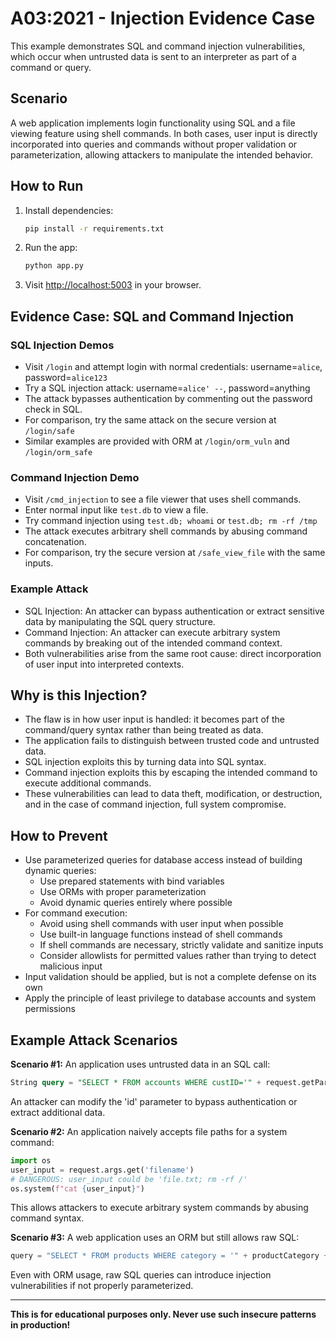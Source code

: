 # A03:2021 - Injection Evidence Case

This example demonstrates SQL and command injection vulnerabilities, which occur when untrusted data is sent to an interpreter as part of a command or query.

## Scenario
A web application implements login functionality using SQL and a file viewing feature using shell commands. In both cases, user input is directly incorporated into queries and commands without proper validation or parameterization, allowing attackers to manipulate the intended behavior.

## How to Run
1. Install dependencies:
   ```bash
   pip install -r requirements.txt
   ```
2. Run the app:
   ```bash
   python app.py
   ```
3. Visit [http://localhost:5003](http://localhost:5003) in your browser.

## Evidence Case: SQL and Command Injection

### SQL Injection Demos
- Visit `/login` and attempt login with normal credentials: username=`alice`, password=`alice123`
- Try a SQL injection attack: username=`alice' --`, password=anything
- The attack bypasses authentication by commenting out the password check in SQL.
- For comparison, try the same attack on the secure version at `/login/safe`
- Similar examples are provided with ORM at `/login/orm_vuln` and `/login/orm_safe`

### Command Injection Demo
- Visit `/cmd_injection` to see a file viewer that uses shell commands.
- Enter normal input like `test.db` to view a file.
- Try command injection using `test.db; whoami` or `test.db; rm -rf /tmp`
- The attack executes arbitrary shell commands by abusing command concatenation.
- For comparison, try the secure version at `/safe_view_file` with the same inputs.

### Example Attack
- SQL Injection: An attacker can bypass authentication or extract sensitive data by manipulating the SQL query structure.
- Command Injection: An attacker can execute arbitrary system commands by breaking out of the intended command context.
- Both vulnerabilities arise from the same root cause: direct incorporation of user input into interpreted contexts.

## Why is this Injection?
- The flaw is in how user input is handled: it becomes part of the command/query syntax rather than being treated as data.
- The application fails to distinguish between trusted code and untrusted data.
- SQL injection exploits this by turning data into SQL syntax.
- Command injection exploits this by escaping the intended command to execute additional commands.
- These vulnerabilities can lead to data theft, modification, or destruction, and in the case of command injection, full system compromise.

## How to Prevent
- Use parameterized queries for database access instead of building dynamic queries:
  - Use prepared statements with bind variables
  - Use ORMs with proper parameterization
  - Avoid dynamic queries entirely where possible
- For command execution:
  - Avoid using shell commands with user input when possible
  - Use built-in language functions instead of shell commands
  - If shell commands are necessary, strictly validate and sanitize inputs
  - Consider allowlists for permitted values rather than trying to detect malicious input
- Input validation should be applied, but is not a complete defense on its own
- Apply the principle of least privilege to database accounts and system permissions

## Example Attack Scenarios
**Scenario #1:** An application uses untrusted data in an SQL call:
```sql
String query = "SELECT * FROM accounts WHERE custID='" + request.getParameter("id") + "'";
```
An attacker can modify the 'id' parameter to bypass authentication or extract additional data.

**Scenario #2:** An application naively accepts file paths for a system command:
```python
import os
user_input = request.args.get('filename')
# DANGEROUS: user_input could be 'file.txt; rm -rf /'
os.system(f"cat {user_input}")
```
This allows attackers to execute arbitrary system commands by abusing command syntax.

**Scenario #3:** A web application uses an ORM but still allows raw SQL:
```python
query = "SELECT * FROM products WHERE category = '" + productCategory + "'";
```
Even with ORM usage, raw SQL queries can introduce injection vulnerabilities if not properly parameterized.

---

**This is for educational purposes only. Never use such insecure patterns in production!**

